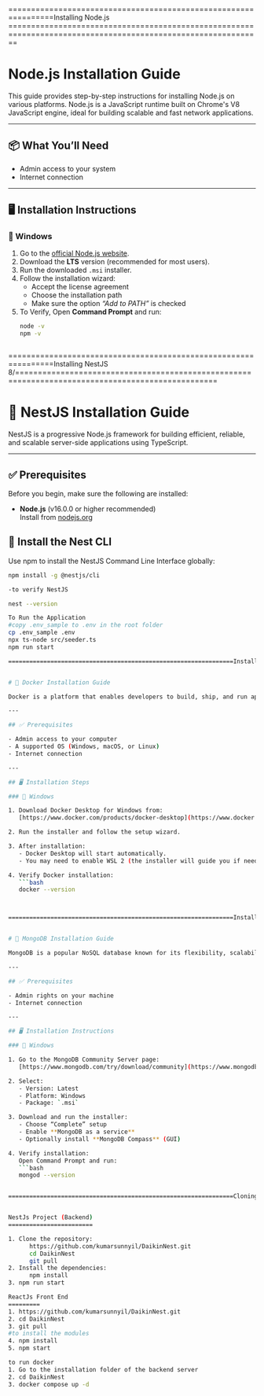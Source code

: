 
================================================================Installing Node.js ==============================================================================================================
# Node.js Installation Guide

This guide provides step-by-step instructions for installing Node.js on various platforms. Node.js is a JavaScript runtime built on Chrome's V8 JavaScript engine, ideal for building scalable and fast network applications.

---

## 📦 What You’ll Need

- Admin access to your system
- Internet connection

---

## 🖥️ Installation Instructions

### 🔹 Windows

1. Go to the [official Node.js website](https://nodejs.org).
2. Download the **LTS** version (recommended for most users).
3. Run the downloaded `.msi` installer.
4. Follow the installation wizard:
   - Accept the license agreement
   - Choose the installation path
   - Make sure the option *“Add to PATH”* is checked
5. To Verify, Open **Command Prompt** and run:
   ```bash
   node -v
   npm -v



================================================================Installing NestJS 8/==================================================================================================

# 🚀 NestJS Installation Guide

NestJS is a progressive Node.js framework for building efficient, reliable, and scalable server-side applications using TypeScript.

---

## ✅ Prerequisites

Before you begin, make sure the following are installed:

- **Node.js** (v16.0.0 or higher recommended)  
  Install from [nodejs.org](https://nodejs.org)


## 🧰 Install the Nest CLI

Use npm to install the NestJS Command Line Interface globally:

```bash
npm install -g @nestjs/cli

-to verify NestJS

nest --version

To Run the Application
#copy .env_sample to .env in the root folder
cp .env_sample .env
npx ts-node src/seeder.ts
npm run start

================================================================Installing Reactjs ==============================================================================================================


# 🐳 Docker Installation Guide

Docker is a platform that enables developers to build, ship, and run applications in containers. This guide helps you install Docker on your local machine.

---

## ✅ Prerequisites

- Admin access to your computer
- A supported OS (Windows, macOS, or Linux)
- Internet connection

---

## 🖥️ Installation Steps

### 🔹 Windows

1. Download Docker Desktop for Windows from:  
   [https://www.docker.com/products/docker-desktop](https://www.docker.com/products/docker-desktop)

2. Run the installer and follow the setup wizard.

3. After installation:
   - Docker Desktop will start automatically.
   - You may need to enable WSL 2 (the installer will guide you if needed).

4. Verify Docker installation:
   ```bash
   docker --version



================================================================Installing Mongo DB=======================================================================================================


# 🍃 MongoDB Installation Guide

MongoDB is a popular NoSQL database known for its flexibility, scalability, and ease of use. This guide covers installation on Windows, macOS, and Linux.

---

## ✅ Prerequisites

- Admin rights on your machine
- Internet connection

---

## 🖥️ Installation Instructions

### 🔹 Windows

1. Go to the MongoDB Community Server page:  
   [https://www.mongodb.com/try/download/community](https://www.mongodb.com/try/download/community)

2. Select:
   - Version: Latest
   - Platform: Windows
   - Package: `.msi`

3. Download and run the installer:
   - Choose “Complete” setup
   - Enable **MongoDB as a service**
   - Optionally install **MongoDB Compass** (GUI)

4. Verify installation:
   Open Command Prompt and run:
   ```bash
   mongod --version


================================================================Cloning the Reposoitories=======================================================================================================


NestJs Project (Backend)
========================

1. Clone the repository:
      https://github.com/kumarsunnyil/DaikinNest.git
      cd DaikinNest
      git pull
2. Install the dependencies:
      npm install 
3. npm run start

ReactJs Front End 
=========
1. https://github.com/kumarsunnyil/DaikinNest.git
2. cd DaikinNest
3. git pull
#to install the modules 
4. npm install 
5. npm start

to run docker 
1. Go to the installation folder of the backend server
2. cd DaikinNest
3. docker compose up -d
